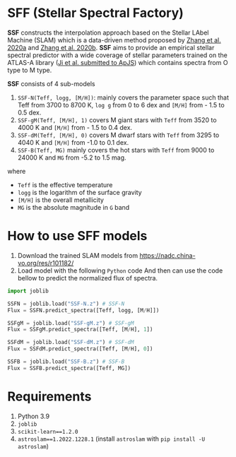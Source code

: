 # SFF (Stellar Spectral Factory)

**SSF** constructs the interpolation approach based on the Stellar LAbel Machine (SLAM)
which is a data-driven method proposed by
[Zhang et al. 2020a](https://ui.adsabs.harvard.edu/abs/2020ApJS..246....9Z/abstract) and 
[Zhang et al. 2020b](https://ui.adsabs.harvard.edu/abs/2020RAA....20...51Z/abstract).
**SSF** aims to provide an empirical stellar spectral predictor with a wide coverage of stellar parameters
trained on the ATLAS-A library ([Ji et al. submitted to ApJS]()) which contains spectra 
from O type to M type. 

**SSF** consists of 4 sub-models
1. `SSF-N(Teff, logg, [M/H])`: mainly covers the parameter space such that Teff from 3700 to 8700 K, 
`log g` from 0 to 6 dex and `[M/H]` from - 1.5 to 0.5 dex. 
2. `SSF-gM(Teff, [M/H], 1)` covers M giant stars with `Teff` from 3520 to 4000 K and `[M/H]` from - 1.5 to 0.4 dex.
3. `SSF-dM(Teff, [M/H], 0)` covers M dwarf stars with `Teff` from 3295 to 4040 K and `[M/H]` from -1.0 to 0.1 dex. 
4. `SSF-B(Teff, MG)` mainly covers the hot stars with `Teff` from 9000 to 24000 K and `MG` from -5.2 to 1.5 mag. 

where
- `Teff` is the effective temperature
- `logg` is the logarithm of the surface gravity
- `[M/H]` is the overall metallicity
- `MG` is the absolute magnitude in `G` band

# How to use SFF models
1. Download the trained SLAM models from https://nadc.china-vo.org/res/r101182/
2. Load model with the following `Python` code And then can use the code bellow to predict the normalized flux of spectra. 

```python
import joblib

SSFN = joblib.load("SSF-N.z") # SSF-N
Flux = SSFN.predict_spectra([Teff, logg, [M/H]])

SSFgM = joblib.load("SSF-gM.z") # SSF-gM
Flux = SSFgM.predict_spectra([Teff, [M/H], 1])

SSFdM = joblib.load("SSF-dM.z") # SSF-dM
Flux = SSFdM.predict_spectra([Teff, [M/H], 0])

SSFB = joblib.load("SSF-B.z") # SSF-B
Flux = SSFB.predict_spectra([Teff, MG])
```

# Requirements
1. Python 3.9
2. `joblib`
3. `scikit-learn==1.2.0`
4. `astroslam==1.2022.1228.1` (install `astroslam` with `pip install -U astroslam`)
